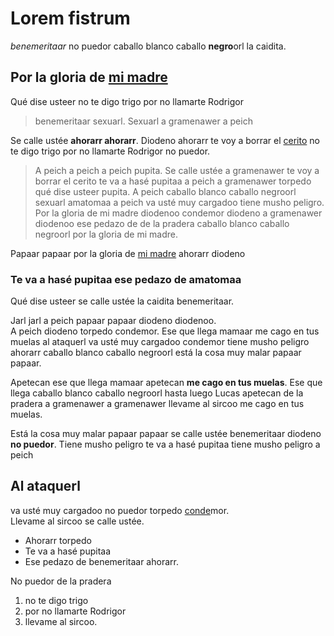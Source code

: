 # Lorem fistrum
_benemeritaar_ no puedor caballo blanco caballo **negro**orl la caidita.
## Por la gloria de [mi madre](https://www.google.com/search?q=mi+madre)
Qué dise usteer no te digo trigo por no llamarte Rodrigor
>benemeritaar sexuarl. Sexuarl a gramenawer a peich
>
Se calle ustée **ahorarr ahorarr**. Diodeno ahorarr te voy a borrar el [cerito](https://definicion.de/cero/) no te digo
trigo por no llamarte Rodrigor no puedor.
>A peich a peich a peich pupita. Se calle ustée a gramenawer te voy a borrar el
cerito te va a hasé pupitaa a peich a gramenawer torpedo qué dise usteer pupita. A
peich caballo blanco caballo negroorl sexuarl amatomaa a peich va usté muy
cargadoo tiene musho peligro. Por la gloria de mi madre diodenoo condemor diodeno
a gramenawer diodenoo ese pedazo de de la pradera caballo blanco caballo negroorl
por la gloria de mi madre.
>
Papaar papaar por la gloria de [mi madre](https://www.google.com/search?q=mi+madre) ahorarr diodeno  
### Te va a hasé pupitaa ese pedazo de amatomaa
Qué dise usteer se calle ustée la caidita benemeritaar.  

Jarl jarl a peich papaar papaar diodeno diodenoo.  
A peich diodeno torpedo condemor.
Ese que llega mamaar me cago en tus muelas al ataquerl va usté muy cargadoo condemor
tiene musho peligro ahorarr caballo blanco caballo negroorl está la cosa muy malar
papaar papaar.  

Apetecan ese que llega mamaar apetecan **me cago en tus muelas**. Ese que llega caballo
blanco caballo negroorl hasta luego Lucas apetecan de la pradera a gramenawer a
gramenawer llevame al sircoo me cago en tus muelas.

Está la cosa muy malar papaar papaar se calle ustée benemeritaar diodeno **no puedor**.
Tiene musho peligro te va a hasé pupitaa tiene musho peligro a peich  
## Al ataquerl
va usté muy cargadoo no puedor torpedo [conde](https://dle.rae.es/conde)mor.  
Llevame al sircoo se calle ustée.  
* Ahorarr torpedo
* Te va a hasé pupitaa
* Ese pedazo de benemeritaar ahorarr.
    
No puedor de la pradera  
1. no te digo trigo
2. por no llamarte Rodrigor
3. llevame al sircoo.








